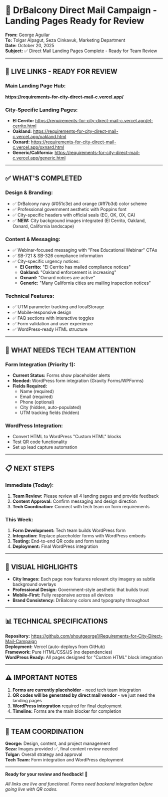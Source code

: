 # 🎯 DrBalcony Direct Mail Campaign - Landing Pages Ready for Review

**From:** George Aguilar  
**To:** Tolgar Alpagut, Seza Cinkavuk, Marketing Department  
**Date:** October 20, 2025  
**Subject:** ✅ Direct Mail Landing Pages Complete - Ready for Team Review

---

## 🚀 **LIVE LINKS - READY FOR REVIEW**

### **Main Landing Page Hub:**
**https://requirements-for-city-direct-mail-c.vercel.app/**

### **City-Specific Landing Pages:**
- **El Cerrito:** https://requirements-for-city-direct-mail-c.vercel.app/el-cerrito.html
- **Oakland:** https://requirements-for-city-direct-mail-c.vercel.app/oakland.html  
- **Oxnard:** https://requirements-for-city-direct-mail-c.vercel.app/oxnard.html
- **Generic/California:** https://requirements-for-city-direct-mail-c.vercel.app/generic.html

---

## ✅ **WHAT'S COMPLETED**

### **Design & Branding:**
- ✅ DrBalcony navy (#051c3e) and orange (#ff7b3d) color scheme
- ✅ Professional government aesthetic with Poppins font
- ✅ City-specific headers with official seals (EC, OK, OX, CA)
- ✅ **NEW:** City background images integrated (El Cerrito, Oakland, Oxnard, California landscape)

### **Content & Messaging:**
- ✅ Webinar-focused messaging with "Free Educational Webinar" CTAs
- ✅ SB-721 & SB-326 compliance information
- ✅ City-specific urgency notices:
  - **El Cerrito:** "El Cerrito has mailed compliance notices"
  - **Oakland:** "Oakland enforcement is increasing"  
  - **Oxnard:** "Oxnard notices are active"
  - **Generic:** "Many California cities are mailing inspection notices"

### **Technical Features:**
- ✅ UTM parameter tracking and localStorage
- ✅ Mobile-responsive design
- ✅ FAQ sections with interactive toggles
- ✅ Form validation and user experience
- ✅ WordPress-ready HTML structure

---

## 🔧 **WHAT NEEDS TECH TEAM ATTENTION**

### **Form Integration (Priority 1):**
- **Current Status:** Forms show placeholder alerts
- **Needed:** WordPress form integration (Gravity Forms/WPForms)
- **Fields Required:**
  - Name (required)
  - Email (required)
  - Phone (optional)
  - City (hidden, auto-populated)
  - UTM tracking fields (hidden)

### **WordPress Integration:**
- Convert HTML to WordPress "Custom HTML" blocks
- Test QR code functionality
- Set up lead capture automation

---

## 📋 **NEXT STEPS**

### **Immediate (Today):**
1. **Team Review:** Please review all 4 landing pages and provide feedback
2. **Content Approval:** Confirm messaging and design direction
3. **Tech Coordination:** Connect with tech team on form requirements

### **This Week:**
1. **Form Development:** Tech team builds WordPress form
2. **Integration:** Replace placeholder forms with WordPress embeds
3. **Testing:** End-to-end QR code and form testing
4. **Deployment:** Final WordPress integration

---

## 🎨 **VISUAL HIGHLIGHTS**

- **City Images:** Each page now features relevant city imagery as subtle background overlays
- **Professional Design:** Government-style aesthetic that builds trust
- **Mobile-First:** Fully responsive across all devices
- **Brand Consistency:** DrBalcony colors and typography throughout

---

## 📊 **TECHNICAL SPECIFICATIONS**

**Repository:** https://github.com/shoutgeorge1/Requirements-for-City-Direct-Mail-Campaign  
**Deployment:** Vercel (auto-deploys from GitHub)  
**Framework:** Pure HTML/CSS/JS (no dependencies)  
**WordPress Ready:** All pages designed for "Custom HTML" block integration

---

## ⚠️ **IMPORTANT NOTES**

1. **Forms are currently placeholder** - need tech team integration
2. **QR codes will be generated by direct mail vendor** - we just need the landing pages
3. **WordPress integration** required for final deployment
4. **Timeline:** Forms are the main blocker for completion

---

## 🤝 **TEAM COORDINATION**

**George:** Design, content, and project management  
**Seza:** Images provided ✅, final content review needed  
**Tolgar:** Overall strategy and approval  
**Tech Team:** Form integration and WordPress deployment  

---

**Ready for your review and feedback!** 🚀

*All links are live and functional. Forms need backend integration before going live with QR codes.*
